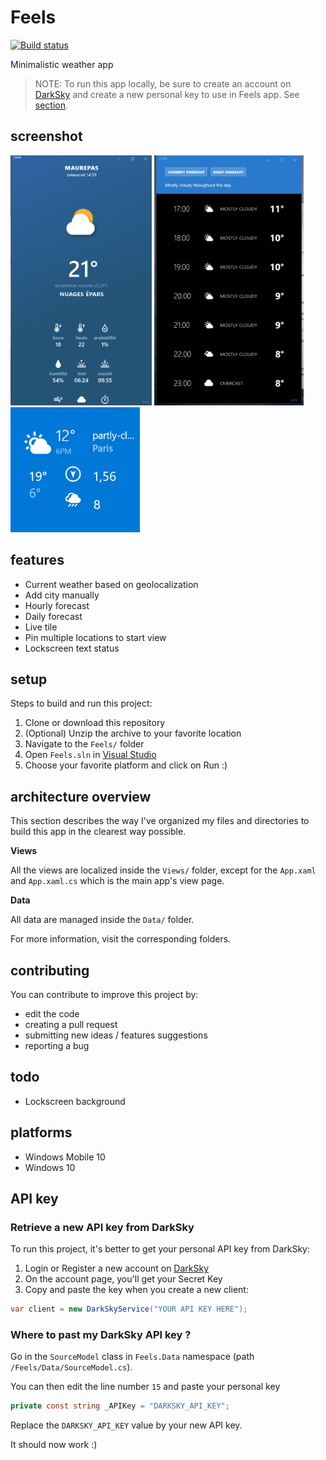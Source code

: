 # Feels

[![Build status](https://build.appcenter.ms/v0.1/apps/a01670f1-98b9-4596-a894-72597d0d96ec/branches/master/badge)](https://appcenter.ms)

Minimalistic weather app

>NOTE: To run this app locally, be sure to create an account on  [DarkSky](https://darksky.net/dev/login?next=/account) and create a new personal key to use in Feels app. See [section](#API-key).

## screenshot
<img src="./home.png" height="400" alt="cloudy weather animation" style="display: inline-block;"/>

<img src="./hourly.png"  height="400" alt="hourly weather" style="display: inline-block;" />

<img src="./feels_tile.gif" height="200" />

## features

* Current weather based on geolocalization
* Add city manually
* Hourly forecast
* Daily forecast
* Live tile
* Pin multiple locations to start view
* Lockscreen text status

## setup
Steps to build and run this project:

1. Clone or download this repository
2. (Optional) Unzip the archive to your favorite location
3. Navigate to the ```Feels/``` folder
4. Open ```Feels.sln``` in [Visual Studio](https://www.visualstudio.com/thank-you-downloading-visual-studio/?sku=Community&rel=15)
5. Choose your favorite platform and click on Run :)


## architecture overview

This section describes the way I've organized my files and directories
to build this app in the clearest way possible.

**Views**

All the views are localized inside the ```Views/``` folder, except for the ```App.xaml``` and ```App.xaml.cs``` which is the main app's view page.

**Data**

All data are managed inside the ```Data/``` folder.

For more information, visit the corresponding folders.

## contributing

You can contribute to improve this project by:

* edit the code
* creating a pull request
* submitting new ideas / features suggestions
* reporting a bug

## todo

* Lockscreen background

## platforms

* Windows Mobile 10
* Windows 10


## API key

### Retrieve a new API key from DarkSky

To run this project, it's better to get your personal API key from DarkSky:

1. Login or Register a new account on [DarkSky](https://darksky.net/dev/login?next=/account)
2. On the account page, you'll get your Secret Key
3. Copy and paste the key when you create a new client:

```csharp
var client = new DarkSkyService("YOUR API KEY HERE");
```

### Where to past my DarkSky API key ?

Go in the `SourceModel` class in `Feels.Data` namespace (path `/Feels/Data/SourceModel.cs`).

You can then edit the line number `15` and paste your personal key

```cs
private const string _APIKey = "DARKSKY_API_KEY";
```

Replace the `DARKSKY_API_KEY` value by your new API key.

It should now work :)

